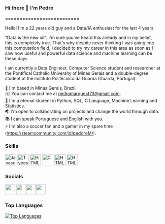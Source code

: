 ### Hi there 👋 I'm Pedro

==========================

Hello! I'm a 22 years old guy and a Data/IA enthusiast for the last 4 years.

"Data is the new oil". I'm sure you've heard this already and in my belief, this is completely true. That's why despite never thinking I was going into this computation field, I decided to try my career in this area as soon as I saw how useful and powerful data science and machine learning can be these days.

I am currently a Data Engineer, Computer Science student and researcher at the Pontifical Catholic University of Minas Gerais and a double-degree student at the Instituto Politécnico da Guarda (Guarda, Portugal).

🔺 I'm based in Minas Gerais, Brazil.<br />
✉️ You can contact me at pedromarquesf73@gmail.com.<br />
🧠 I'm a eternal student in Python, SQL, C Language, Machine Learning and Statistics.<br />
🌏 I'm open to collaborating on projects and change the world through data.<br />
📚 I can speak Portuguese and English with you.<br />
⚡ I'm also a soccer fan and a gamer in my spare time (https://steamcommunity.com/id/peddroM/).<br />

### Skills

<p align="left">
<a target="_blank" rel="noreferrer"><img src="https://img.shields.io/badge/Python-FFD43B?style=for-the-badge&logo=python&logoColor=blue" height="36" alt="Javascript" /></a>
<a target="_blank" rel="noreferrer"><img src="https://img.shields.io/badge/MySQL-005C84?style=for-the-badge&logo=mysql&logoColor=white" height="36" alt="Typescript" /></a>
<a target="_blank" rel="noreferrer"><img src="https://img.shields.io/badge/MongoDB-4EA94B?style=for-the-badge&logo=mongodb&logoColor=white" height="36" alt="HTML5" /></a>
<a target="_blank" rel="noreferrer"><img src="https://img.shields.io/badge/Pandas-2C2D72?style=for-the-badge&logo=pandas&logoColor=white" height="36" alt="C" /></a>
<a target="_blank" rel="noreferrer"><img src="https://img.shields.io/badge/Linux-FCC624?style=for-the-badge&logo=linux&logoColor=black" height="36" alt="HTML5" /></a>
<a target="_blank" rel="noreferrer"><img src="https://img.shields.io/badge/C-00599C?style=for-the-badge&logo=c&logoColor=white" height="36" alt="HTML5" /></a>
</p>

### Socials

<p align="left"> 
  
<a href="https://www.instagram.com/p.marquesf/" target="_blank" rel="noreferrer"><img src="https://raw.githubusercontent.com/danielcranney/readme-generator/main/public/icons/socials/instagram.svg" width="32" height="32" /></a> <a href="https://www.github.com/pmarquesf" target="_blank" rel="noreferrer"><img src="https://raw.githubusercontent.com/danielcranney/readme-generator/main/public/icons/socials/github-dark.svg" width="32" height="32" /></a><a href="https://www.linkedin.com/in/lpedromarques/" target="_blank" rel="noreferrer"><img src="https://raw.githubusercontent.com/danielcranney/readme-generator/main/public/icons/socials/linkedin.svg" width="32" height="32" /></a><a href="https://www.youtube.com/channel/UCVH4rVmZbwO1SMHXIEoIhGQ" target="_blank" rel="noreferrer"><img src="https://raw.githubusercontent.com/danielcranney/readme-generator/main/public/icons/socials/youtube.svg" width="32" height="32" /></a></p>

### Top Languages

<a href="https://github.com/peguimasid" align="left"><img src="https://github-readme-stats-peguimasid.vercel.app/api/top-langs/?username=pmarquesf&layout=compact&title_color=3382ed&hide=css,objective-c,html&text_color=ffffff&icon_color=3382ed&bg_color=171717&hide_border=true&locale=en&custom_title=Top%20%Languages" alt="Top Languages" /></a>
